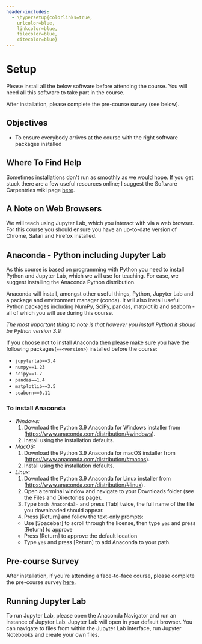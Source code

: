 ```yaml
---
header-includes:
  - \hypersetup{colorlinks=true,
    urlcolor=blue,
    linkcolor=blue,
    filecolor=blue,
    citecolor=blue}
---
```


# Setup

Please install all the below software before attending the course. You will need all this software to take part in the course.

After installation, please complete the pre-course survey (see below).

## Objectives

- To ensure everybody arrives at the course with the right software packages installed

## Where To Find Help

Sometimes installations don't run as smoothly as we would hope. If you get stuck there are a few useful resources online; I suggest the Software Carpentries wiki page [here](https://github.com/carpentries/workshop-template/wiki/Configuration-Problems-and-Solutions).

## A Note on Web Browsers

We will teach using Jupyter Lab, which you interact with via a web browser. For this course you should ensure you have an up-to-date version of Chrome, Safari and Firefox installed.

## Anaconda - Python including Jupyter Lab

As this course is based on programming with Python you need to install Python and Jupyter Lab, which we will use for teaching. For ease, we suggest installing the Anaconda Python distribution.

Anaconda will install, amongst other useful things, Python, Jupyter Lab and a package and environment manager (conda). It will also install useful Python packages including NumPy, SciPy, pandas, matplotlib and seaborn - all of which you will use during this course.

_The most important thing to note is that however you install Python it should be Python version 3.9._

If you choose not to install Anaconda then please make sure you have the following packages(`==<version>`) installed before the course:

- `jupyterlab==3.4`
- `numpy==1.23`
- `scipy==1.7`
- `pandas==1.4`
- `matplotlib==3.5`
- `seaborn==0.11`

### To install Anaconda

- _Windows:_
  1. Download the Python 3.9 Anaconda for Windows installer from (https://www.anaconda.com/distribution/#windows).
  2. Install using the installation defaults.
- _MacOS:_
  1. Download the Python 3.9 Anaconda for macOS installer from (https://www.anaconda.com/distribution/#macos).
  2. Install using the installation defaults.
- _Linux:_
  1. Download the Python 3.9 Anaconda for Linux installer from (https://www.anaconda.com/distribution/#linux).
  2. Open a terminal window and navigate to your Downloads folder (see the Files and Directories page).
  3. Type `bash Anaconda3-` and press [Tab] twice, the full name of the file you downloaded should appear.
  4. Press [Return] and follow the text-only prompts:
  - Use [Spacebar] to scroll through the license, then type `yes` and press [Return] to approve
  - Press [Return] to approve the default location
  - Type `yes` and press [Return] to add Anaconda to your path.

## Pre-course Survey

After installation, if you're attending a face-to-face course, please complete the pre-course survey [here](https://forms.gle/SivqoapmFVWedsnH9).

## Running Jupyter Lab

To run Jupyter Lab, please open the Anaconda Navigator and run an instance of Jupyter Lab. Jupyter Lab will open in your default browser. You can navigate to files from within the Jupyter Lab interface, run Jupyter Notebooks and create your own files.
